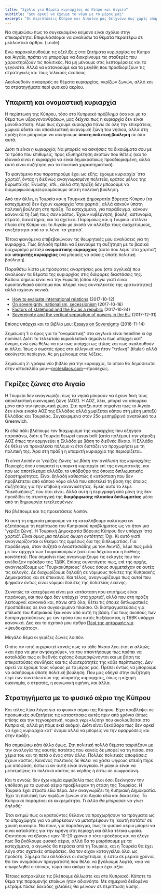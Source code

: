 ```yaml
---
title: "Σχόλιο για θέματα κυριαρχίας σε Κύπρο και Αιγαίο"
subtitle: "Δεν αρκεί να έχουμε το νόμο με το μέρος μας"
excerpt: "Οι περιπτώσεις Κύπρου και Αιγαίου μας δείχνουν πως χωρίς υπαρκτή κυριαρχία τα όποια κυριαρχικά διακαιώματα μένουν στα χαρτιά."
---
```

Να σημειώσω πως το συγκεκριμένο κείμενο είναι σχόλιο στην επικαιρότητα. Επιφυλάσσομαι να αναλύσω τα θέματα περαιτέρω σε μελλοντικό άρθρο.
{:.note}

Ενώ παρακολουθούμε τις εξελίξεις στα ζητήματα κυριαρχίας σε Κύπρο και Αιγαίο, πρέπει να μπορούμε να διακρίνουμε τις σταθερές που χαρακτηρίζουν τις πολιτικές. Να μη μένουμε στις λεπτομέρειες και τα γεγονότα. Αλλά να κατανοούμε και τα μεγέθη που προσδιορίζουν τις στρατηγικές και τους τελικούς σκοπούς.

Ακολουθούν αναφορές σε θέματα κυριαρχίας, γκρίζων ζωνών, αλλά και τα στρατηγήματα περί φυσικού αερίου.

## Υπαρκτή και ονομαστική κυριαρχία

Η περίπτωση της Κύπρου, τόσο στο Κυπριακό πρόβλημα όσο και με το θέμα των υδρογονανθράκων, μας δείχνει πως η κυριαρχία δεν είναι μονοδιάστατη. Λέμε πως έχουμε κυριαρχία πάνω σε όλη την επικράτεια, χωρικά ύδατα και αποκλειστική οικονομική ζώνη του νησιού, αλλά στη πράξη δεν μπορούμε να ασκήσουμε **ύπατη πολιτική βούληση** σε όλα αυτά.

*Διότι τι είναι η κυριαρχία;* Να μπορείς να ασκήσεις τα δικαιώματα σου με το τρόπο που επιθυμείς, προς εξυπηρέτηση σκοπών που θέτεις (και το ιδανικό είναι η κυριαρχία να είναι δημοκρατικώς προσδιορισμένη, αλλά αυτό είναι συζήτηση για τα ποιοτικά χαρακτηριστικά).

Το φαινόμενο που παρατηρούμε έχει ως εξής: έχουμε κυριαρχία 'στα χαρτιά', όντας η διεθνώς αναγνωρισμένη πολιτεία, κράτος μέλος της Ευρωπαϊκής Ένωσης, κτλ., αλλά στη πράξη δεν μπορούμε να διαμορφώσουμε/εφαρμόσουμε ύπατη πολιτική βούληση.

Από την άλλη, η Τουρκία και η Τουρκική Δημοκρατία Βόρειας Κύπρου (τα κατεχόμενα) δεν έχουν κυριαρχία 'στα χαρτιά', αλλά ασκούν ύπατη πολιτική βούληση στη πράξη. Τα κατεχόμενα, για παράδειγμα, κάνουν κανονικά τη ζωή τους σαν κράτος. Έχουν κυβέρνηση, βουλή, αστυνομία, στρατό, δικαστήρια, και τα σχετικά. Παρομοίως και η Τουρκία: στέλνει πλοία στη Κύπρο και το Αιγαίο με σκοπό να αλλάξει τους συσχετισμούς, ανεξάρτητα από το τι λένε 'τα χαρτιά'.

Τέτοια φαινόμενα επιβεβαιώνουν τις θεωρητικές μου αναλύσεις για τη κυριαρχία. Πως δηλαδή πρέπει να ξεκινούμε τη συζήτηση με το βασικά διαχωρισμό μεταξύ **ονομαστικής κυριαρχίας** (αυτό που λέμε 'στα χαρτιά') και **υπαρκτής κυριαρχίας** (να μπορείς να ασκείς ύπατη πολιτική βούληση).

Παραθέτω λίστα με πρόσφατες αναρτήσεις μου (στα αγγλικά) που αναλύουν τα θέματα της κυριαρχίας στις διάφορες διαστάσεις της. Κάποια σημεία είναι για την Ευρώπη (όπου εξηγώ γιατί είναι ομοσπονδιακό σύστημα που πληρεί τους συντελεστές της κρατικότητας) αλλά ισχύουν γενικά.

- [How to evaluate international relations](https://protesilaos.com/seminars/sov-international-relations/) (2017-10-12)
- [On sovereignty, nationalism, secessionism](https://protesilaos.com/seminars/sov-nation-secession/) (2017-10-16)
- [Factors of statehood and the EU as a republic](https://protesilaos.com/seminars/statehood-factors-eu-republic/) (2017-10-24)
- [Sovereignty and the vertical separation of powers in the EU](https://protesilaos.com/seminars/sovereignty-eu-federation/) (2017-12-31)

Επίσης υπάρχει και το βιβλίο μου: [Essays on Sovereignty](https://protesilaos.com/sov) (2016-11-14)

Σημείωση 1: ο όρος για το "ονομαστική" στα αγγλικά είναι headline κι όχι nominal. Διότι το τελευταίο κυριολεκτικά σημαίνει πως υπάρχει κατ' όνομα, ενώ εγώ θέλω να πω πως υπάρχει ως τίτλος και πως ακολουθούν κι άλλα. Ίσως ο σωστός όρος στα ελληνικά να ήταν "τιτλική" (titular) αλλά ακούγεται περίεργο. Ας μη μείνουμε στις λέξεις.

Σημείωση 2: γράφω νέο βιβλίο για την κυριαρχία, το οποίο θα δημοσιευτεί στην ιστοσελίδα μου—[protesilaos.com](https://protesilaos.com)—προσεχώς.

## Γκρίζες ζώνες στο Αιγαίο

Η Τουρκία δεν αναγνωρίζει πως τα νησιά μπορούν να έχουν δική τους αποκλειστική οικονομική ζώνη (ΑΟΖ). Η ΑΟΖ, λέει, μπορεί να απορρέει μόνο από την ηπειρωτική χώρα. Στη πράξη αυτό σημαίνει πως το Αιγαίο δεν είναι ενιαία ΑΟΖ της Ελλάδας αλλά χωρίζεται κάπου στη μέση μεταξύ Ελλάδας και Τουρκίας. Συγκεκριμένα στον 25ο μεσημβρινό ανατολικά του Greenwich.

Κι εδώ πάλι βλέπουμε τον διαχωρισμό της κυριαρχίας που εξήγησα παραπάνω, διότι η Τουρκία θεωρεί casus belli (αιτία πολέμου) την χάραξη ΑΟΖ όπως την ερμηνεύει η Ελλάδα με βάση το διεθνές δίκαιο. Η Ελλάδα δε θέλει να προκαλέσει πόλεμο κι έτσι διστάζει να προχωρήσει με τη πολιτική της. Άρα στη πράξη η υπαρκτή κυριαρχία της περιορίζεται.

*Τι είναι λοιπόν οι 'γκρίζες ζώνες' με βάση την ανάλυση της κυριαρχίας;* Περιοχές όπου επικρατεί η υπαρκτή κυριαρχία επί της ονομαστικής, και που ως αποτέλεσμα αλλάζει το υπόβαθρο της όποιας διπλωματικής δραστηριότητας. Είναι δηλαδή καθεστώς ή κατάσταση που δεν προβλέπεται από κάποιο νόμο αλλά που αποτελεί τη βάση της όποιας συζήτησης για την επιβολή κανονικότητας. Εμείς αυτό το λέμε "διεκδικήσεις", που έτσι είναι. Αλλά αυτή η περιγραφή από μόνη της δεν προσδίδει τη στρατηγική της **διαμόρφωσης πλαισίου διπλωματίας** μέσα από τη δημιουργία τετελεσμένων.

Να βλέπουμε και τις προεκτάσεις λοιπόν.

Κι αυτή τη σημασία μπορούμε να τη καταλάβουμε καλύτερα αν εξετάσουμε τη περίπτωση του Κυπριακού προβλήματος ως να ήταν μια 'γκρίζα ζώνη'. Η Τουρκική Δημοκρατία Βόρειας Κύπρου δεν υπάρχει 'στα χαρτιά'. *Είναι όμως μια τελείως άκυρη οντότητα;* Όχι. Κι αυτό γιατί αναγνωρίζονται οι θεσμοί της εμμέσως δια της διπλωματίας. Για παράδειγμα, όταν συζητά ο Αναστασιάδης με τον Ακιντζί, λέμε πως μιλά με τον αρχηγό των Τουρκοκυπρίων (κάτι που δέχεται και η διεθνής κοινότητα). Που σημαίνει πως αναγνωρίζουμε τις εκλογές που τον ανέδειξαν πρόεδρο της ΤΔΒΚ. Επίσης συνεπάγετε πως, επί της αρχής, αναγνωρίζουμε ως 'Τουρκοκύπριους' όλους όσους συμμετείχαν σε αυτές τις εκλογές. Δε διαχωρίζουμε δηλαδή σε νόμιμους πολίτες της Κυπριακής Δημοκρατίας και σε έποικους. Και τέλος, αναγνωρίζουμε πως αυτοί που ψήφισαν όντως είναι νόμιμοι πολίτες της πολιτείας εκείνης.

Συνεπώς τα κατεχόμενα είναι μια κατάσταση που επισήμως είναι παράνομη, και που άρα δεν υπάρχει 'στα χαρτιά', αλλά που στη πράξη λειτουργεί κανονικά και, πάνω από όλα, θέτει τις όποιες διπλωματικές προσπάθειες σε ένα συγκεκριμένο πλαίσιο. Οι διαπραγματεύσεις για επίλυση του Κυπριακού ξεκινούν από αυτή τη βάση. Για τους σκοπούς των διαπραγματεύσεων, με τον τρόπο που αυτές διεξάγονται, η ΤΔΒΚ υπάρχει κανονικά. Δες και το σχετικό μου άρθρο [Περί της ρητορικής για «ψευδοκράτος»](https://protesilaos.com/greek/2018-01-07-cy-pseudo-state-rhetoric/).

Μεγάλο θέμα οι γκρίζες ζώνες λοιπόν.

Οπότε αν ποτέ ισχυριστεί κανείς πως το τάδε δίκαιο λέει έτσι κι αλλιώς «και άρα να μην ανησυχούμε», να του απαντήσουμε πως πρέπει να καταλάβει πως οι διεθνής σχέσης διαμορφώνονται και με βάση τις επικρατούσες συνθήκες και τις ιδιαιτερότητές της κάθε περίπτωσης. Δεν αρκεί να έχουμε τους νόμους με το μέρος μας. Πρέπει όντως να μπορούμε να ασκήσουμε ύπατη πολιτική βούληση. Που μας οδηγεί στην συζήτηση περί των συντελεστών της υπαρκτής κυριαρχίας, όπως η ισχυρή οικονομία, ο στρατός, η κοινωνική ειρήνη, και άλλα.

## Στρατηγήματα με το φυσικό αέριο της Κύπρου

Και τέλος λίγα λόγια για το φυσικό αέριο της Κύπρου. Είχα προβλέψει σε προσωπικές συζητήσεις τις καταστάσεις αυτές πριν από χρόνια (όπως επίσης και την τεχνοκρατική, νομικά γκρι «λύση» που ακολουθείται στο Κυπριακό, αλλά μη πάμε εκεί ακόμα). Διότι είναι ξεκάθαρο πως δεν αρκεί να έχεις κυριαρχία κατ' όνομα αλλά να μπορείς να την εφαρμόσεις και στην πράξη.

Να σημειώσω κάτι άλλο όμως. Στη πολιτική πολλά θέματα ταιριάζουν με την αναλογία της καυτής πατάτας που κανείς δε μπορεί να τη πιάσει στα χέρια του και τη πετά ο ένας στον άλλο. Πολλές πολιτικές αποφάσεις έχουν κόστος. Κανένας πολιτικός δε θέλει να χάσει ψήφους επειδή πήρε μια απόφαση, έστω κι αν αυτή είναι αναγκαία. Η μαγκιά είναι να μετατρέψεις το πολιτικό κόστος σε κέρδος ή έστω σε σωφροσύνη.

Και τι εννοώ: δεν έχω καμία αμφιβολία πως όλοι όσοι ξεκίνησαν την υπόθεση με το φυσικό αέριο προέβλεψαν τη στάση της Τουρκίας. Η Τουρκία έχει στρατό εδώ πέρα. Δεν αναγνωρίζει τη Κυπριακή Δημοκρατία. Έχει τη πολιτική των γκρίζων ζωνών στο Αιγαίο εδώ και δεκαετίες. Το Κυπριακό παραμένει σε εκκρεμότητα. *Τι άλλο θα μπορούσε να γίνει δηλαδή;*

Έτσι εκτιμώ πως οι κρατούντες θέλανε να προχωρήσουν τα πράγματα ως το απροχώρητο για να μπορέσουν να μετατρέψουν τη 'καυτή πατάτα' σε χρυσή ευκαιρία. Να πουν, για παράδειγμα, πως το φυσικό αέριο μπορεί να είναι καταλύτης για την ειρήνη στη περιοχή και άλλα τέτοια ωραία. Φαντάσου να έβγαινε πριν 10-20 χρόνια ο τότε πρόεδρος και να έλεγε πως θα βγάλουμε φυσικό αέριο, αλλά θα το μοιράσουμε με τα κατεχόμενα, ο αγωγός θα περάσει από τη Τουρκία, και η Τουρκία θα έχει λόγο στις σχετικές αποφάσεις. Θα τον είχαν καταγγείλει όλοι ως προδότη. Σήμερα που αλλάξανε οι συσχετισμοί, ή έστω σε μερικά χρόνια, θα τον ονομάσουν πραγματιστή που θέλει να βγάλουμε λεφτά, «για να επωφεληθεί ο τόπος», τώρα που ακόμα το αέριο έχει αξία.

Τέτοιες κατρακύλες τις βλέπουμε άλλωστε και στο Κυπριακό. Κάποτε το θέμα της παραμονής εποίκων ήταν αδιανόητο. Με σημερινά δεδομένα μετράμε πόσες δεκάδες χιλιάδες θα μείνουν σε περίπτωση λύσης.
